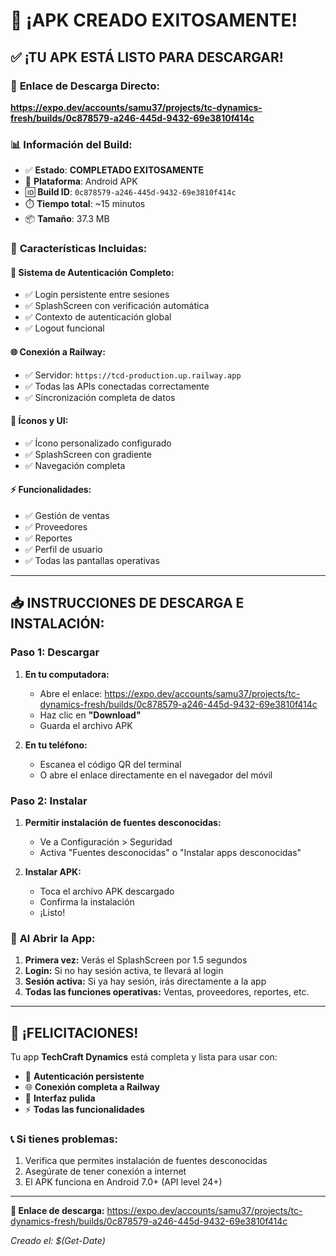 # 🎉 ¡APK CREADO EXITOSAMENTE!

## ✅ **¡TU APK ESTÁ LISTO PARA DESCARGAR!**

### 📱 **Enlace de Descarga Directo:**
**https://expo.dev/accounts/samu37/projects/tc-dynamics-fresh/builds/0c878579-a246-445d-9432-69e3810f414c**

### 📊 **Información del Build:**
- ✅ **Estado**: **COMPLETADO EXITOSAMENTE**
- 📱 **Plataforma**: Android APK
- 🆔 **Build ID**: `0c878579-a246-445d-9432-69e3810f414c`
- ⏱️ **Tiempo total**: ~15 minutos
- 📦 **Tamaño**: 37.3 MB

### 🎯 **Características Incluidas:**

#### 🔐 **Sistema de Autenticación Completo:**
- ✅ Login persistente entre sesiones
- ✅ SplashScreen con verificación automática
- ✅ Contexto de autenticación global
- ✅ Logout funcional

#### 🌐 **Conexión a Railway:**
- ✅ Servidor: `https://tcd-production.up.railway.app`
- ✅ Todas las APIs conectadas correctamente
- ✅ Sincronización completa de datos

#### 🎨 **Íconos y UI:**
- ✅ Ícono personalizado configurado
- ✅ SplashScreen con gradiente
- ✅ Navegación completa

#### ⚡ **Funcionalidades:**
- ✅ Gestión de ventas
- ✅ Proveedores
- ✅ Reportes
- ✅ Perfil de usuario
- ✅ Todas las pantallas operativas

---

## 📥 **INSTRUCCIONES DE DESCARGA E INSTALACIÓN:**

### **Paso 1: Descargar**
1. **En tu computadora:**
   - Abre el enlace: https://expo.dev/accounts/samu37/projects/tc-dynamics-fresh/builds/0c878579-a246-445d-9432-69e3810f414c
   - Haz clic en **"Download"**
   - Guarda el archivo APK

2. **En tu teléfono:**
   - Escanea el código QR del terminal
   - O abre el enlace directamente en el navegador del móvil

### **Paso 2: Instalar**
1. **Permitir instalación de fuentes desconocidas:**
   - Ve a Configuración > Seguridad
   - Activa "Fuentes desconocidas" o "Instalar apps desconocidas"

2. **Instalar APK:**
   - Toca el archivo APK descargado
   - Confirma la instalación
   - ¡Listo!

### 📱 **Al Abrir la App:**
1. **Primera vez:** Verás el SplashScreen por 1.5 segundos
2. **Login:** Si no hay sesión activa, te llevará al login
3. **Sesión activa:** Si ya hay sesión, irás directamente a la app
4. **Todas las funciones operativas:** Ventas, proveedores, reportes, etc.

---

## 🎊 **¡FELICITACIONES!**

Tu app **TechCraft Dynamics** está completa y lista para usar con:
- 🔐 **Autenticación persistente**
- 🌐 **Conexión completa a Railway**
- 🎨 **Interfaz pulida**
- ⚡ **Todas las funcionalidades**

### 📞 **Si tienes problemas:**
1. Verifica que permites instalación de fuentes desconocidas
2. Asegúrate de tener conexión a internet
3. El APK funciona en Android 7.0+ (API level 24+)

---

**🔗 Enlace de descarga:** https://expo.dev/accounts/samu37/projects/tc-dynamics-fresh/builds/0c878579-a246-445d-9432-69e3810f414c

*Creado el: $(Get-Date)*